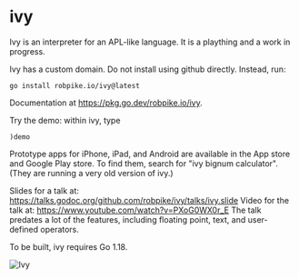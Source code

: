 ivy
===

Ivy is an interpreter for an APL-like language. It is a plaything and a work in
progress.

Ivy has a custom domain. Do not install using github directly. Instead, run:

	go install robpike.io/ivy@latest

Documentation at https://pkg.go.dev/robpike.io/ivy.

Try the demo: within ivy, type

	)demo

Prototype apps for iPhone, iPad, and Android are available in the App store and Google Play store.
To find them, search for "ivy bignum calculator". (They are running a very old version of ivy.)

Slides for a talk at: https://talks.godoc.org/github.com/robpike/ivy/talks/ivy.slide
Video for the talk at: https://www.youtube.com/watch?v=PXoG0WX0r_E
The talk predates a lot of the features, including floating point, text, and user-defined operators.

To be built, ivy requires Go 1.18.

![Ivy](ivy.jpg)
